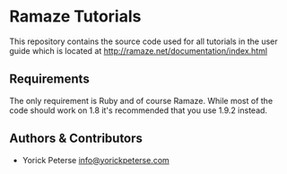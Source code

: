 # Ramaze Tutorials

This repository contains the source code used for all tutorials in the user guide which is
located at http://ramaze.net/documentation/index.html

## Requirements

The only requirement is Ruby and of course Ramaze. While most of the code should work on 
1.8 it's recommended that you use 1.9.2 instead.

## Authors & Contributors

* Yorick Peterse <info@yorickpeterse.com>
